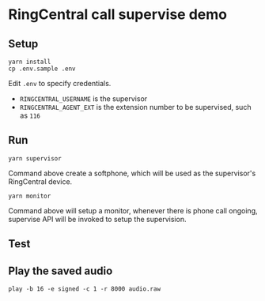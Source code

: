 # RingCentral call supervise demo


## Setup

```
yarn install
cp .env.sample .env
```

Edit `.env` to specify credentials.

 - `RINGCENTRAL_USERNAME` is the supervisor
 - `RINGCENTRAL_AGENT_EXT` is the extension number to be supervised, such as `116`


## Run

```
yarn supervisor
```

Command above create a softphone, which will be used as the supervisor's RingCentral device.


```
yarn monitor
```

Command above will setup a monitor, whenever there is phone call ongoing, supervise API will be invoked to setup the supervision.



## Test



## Play the saved audio

```
play -b 16 -e signed -c 1 -r 8000 audio.raw
```
